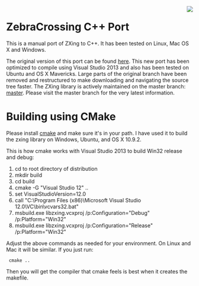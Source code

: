 <img align="right" src="https://raw.github.com/wiki/zxing/zxing/zxing-logo.png"/>

# ZebraCrossing C++ Port

This is a manual port of ZXing to C++. It has been tested on Linux, Mac OS X and Windows.

The original version of this port can be found [here](https://github.com/zxing/zxing/tree/00f634024ceeee591f54e6984ea7dd666fab22ae).  This new port has been optimized to compile using Visual Studio 2013 and also has been tested on Ubuntu and OS X Mavericks.  Large parts of the original branch have been removed and restructured to make downloading and navigating the source tree faster.  The ZXing library is actively maintained on the master branch: [master](https://github.com/zxing/zxing/tree/master).  Please visit the master branch for the very latest information.


# Building using CMake

Please install [cmake](http://www.cmake.org/cmake/resources/software.html) and make sure it's in your path.  I have used it to build the zxing library on Windows, Ubuntu, and OS X 10.9.2.

This is how cmake works with Visual Studio 2013 to build Win32 release and debug:

  1. cd to root directory of distribution
  2. mkdir build
  3. cd build
  4. cmake -G "Visual Studio 12" ..  
  5. set VisualStudioVersion=12.0
  6. call "C:\Program Files (x86)\Microsoft Visual Studio 12.0\VC\bin\vcvars32.bat"
  7. msbuild.exe  libzxing.vcxproj /p:Configuration="Debug" /p:Platform="Win32"
  8. msbuild.exe  libzxing.vcxproj /p:Configuration="Release" /p:Platform="Win32"


Adjust the above commands as needed for your environment.  On Linux and Mac it will be similar.  If you just run:

     cmake ..

Then you will get the compiler that cmake feels is best when it creates the makefile.



